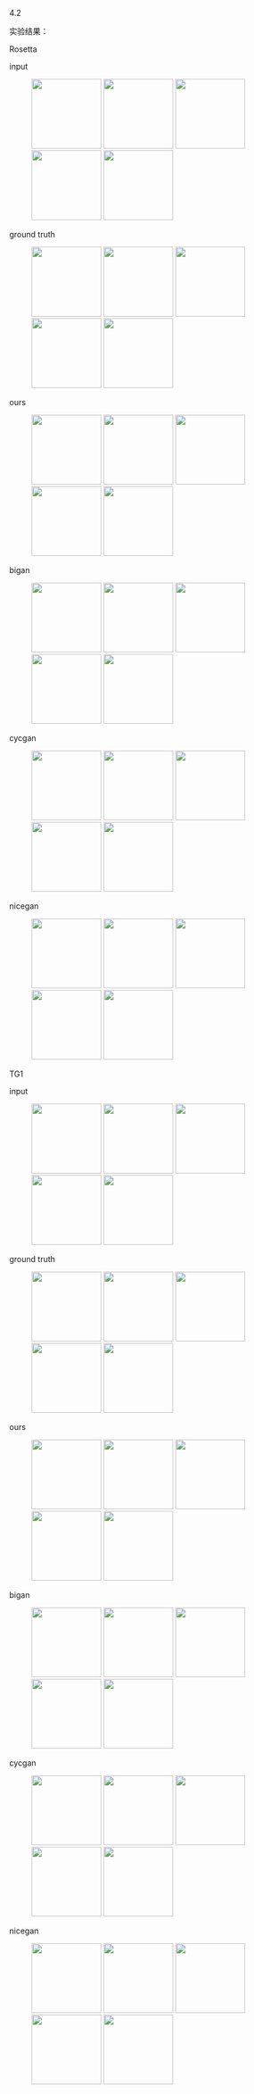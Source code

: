4.2

实验结果：

Rosetta

input

<figure class="third">
    <img src="file:///D:/Research/GanResult/bigan/rose/val/images/input_002_input.png", width=125>
    <img src="file:///D:/Research/GanResult/bigan/rose/val/images/input_004_input.png", width=125>
    <img src="file:///D:/Research/GanResult/bigan/rose/val/images/input_007_input.png", width=125>
     <img src="file:///D:/Research/GanResult/bigan/rose/val/images/input_009_input.png", width=125>
     <img src="file:///D:/Research/GanResult/bigan/rose/val/images/input_010_input.png", width=125>
</figure>

ground truth

<figure class="third">
    <img src="D:/Research/GanResult/bigan/rose/val/images/input_002_ground%20truth.png", width=125>
    <img src="file:///D:/Research/GanResult/bigan/rose/val/images/input_004_ground%20truth.png", width=125>
       <img src="file:///D:/Research/GanResult/bigan/rose/val/images/input_007_ground%20truth.png", width=125>
        <img src="file:///D:/Research/GanResult/bigan/rose/val/images/input_009_ground%20truth.png", width=125>
        <img src="file:///D:/Research/GanResult/bigan/rose/val/images/input_010_ground%20truth.png", width=125>
</figure>

ours

<figure class="third">
    <img src="D:/Research/GanResult/bigan/rose/val/images/input_002_encoded.png", width=125>
    <img src="file:///D:/Research/GanResult/bigan/rose/val/images/input_004_encoded.png", width=125>
        <img src="file:///D:/Research/GanResult/bigan/rose/val/images/input_007_encoded.png", width=125>
        <img src="file:///D:/Research/GanResult/bigan/rose/val/images/input_009_encoded.png", width=125>
        <img src="file:///D:/Research/GanResult/bigan/rose/val/images/input_010_encoded.png", width=125>
</figure>

bigan

<figure class="third">
    <img src="D:/Research/GanResult/cycgan1/rose_0401/B/0001.png", width=125>
    <img src="file:///D:/Research/GanResult//cycgan1/rose_0401/B/0002.png", width=125>
        <img src="file:///D:/Research/GanResult//cycgan1/rose_0401/B/0003.png", width=125>
        <img src="file:///D:/Research/GanResult//cycgan1/rose_0401/B/0004.png", width=125>
        <img src="file:///D:/Research/GanResult//cycgan1/rose_0401/B/0005.png", width=125>
</figure>

cycgan

<figure class="third">
    <img src="D:/Research/GanResult/cycgan2/rose_0401/B/0001.png", width=125>
    <img src="file:///D:/Research/GanResult//cycgan2/rose_0401/B/0002.png", width=125>
        <img src="file:///D:/Research/GanResult//cycgan2/rose_0401/B/0003.png", width=125>
        <img src="file:///D:/Research/GanResult//cycgan2/rose_0401/B/0004.png", width=125>
        <img src="file:///D:/Research/GanResult//cycgan2/rose_0401/B/0005.png", width=125>
</figure>

nicegan

<figure class="third">
    <img src="D:/Research/GanResult/nicegan/tg1/1/outA2B_00010004.jpg", width=125>
    <img src="file:///D:/Research/GanResult/nicegan/tg1/1/outA2B_00010005.jpg", width=125>
        <img src="file:///D:/Research/GanResult/nicegan/tg1/1/outA2B_00010006.jpg", width=125>
        <img src="file:///D:/Research/GanResult/nicegan/tg1/1/outA2B_00010007.jpg", width=125>
        <img src="file:///D:/Research/GanResult/nicegan/tg1/1/outA2B_00020004.jpg", width=125>
</figure>

TG1

input

<figure class="third">
    <img src="file:///D:/Research/GanResult/bigan/tg1/val/images/input_159_input.png", width=125>
    <img src="file:///D:/Research/GanResult/bigan/tg1/val/images/input_158_input.png", width=125>
    <img src="file:///D:/Research/GanResult/bigan/tg1/val/images/input_157_input.png", width=125>
     <img src="file:///D:/Research/GanResult/bigan/tg1/val/images/input_156_input.png", width=125>
     <img src="file:///D:/Research/GanResult/bigan/tg1/val/images/input_155_input.png", width=125>
</figure>

ground truth

<figure class="third">
    <img src="D:/Research/GanResult/bigan/tg1/val/images/input_159_ground%20truth.png", width=125>
    <img src="file:///D:/Research/GanResult/bigan/tg1/val/images/input_158_ground%20truth.png", width=125>
       <img src="file:///D:/Research/GanResult/bigan/tg1/val/images/input_157_ground%20truth.png", width=125>
        <img src="file:///D:/Research/GanResult/bigan/tg1/val/images/input_156_ground%20truth.png", width=125>
        <img src="file:///D:/Research/GanResult/bigan/tg1/val/images/input_155_ground%20truth.png", width=125>
</figure>

ours

<figure class="third">
    <img src="D:/Research/GanResult/bigan/tg1/val/images/input_159_encoded.png", width=125>
    <img src="file:///D:/Research/GanResult/bigan/tg1/val/images/input_158_encoded.png", width=125>
        <img src="file:///D:/Research/GanResult/bigan/tg1/val/images/input_157_encoded.png", width=125>
        <img src="file:///D:/Research/GanResult/bigan/tg1/val/images/input_156_encoded.png", width=125>
        <img src="file:///D:/Research/GanResult/bigan/tg1/val/images/input_155_encoded.png", width=125>
</figure>

bigan

<figure class="third">
    <img src="D:/Research/GanResult/cycgan1/0402/B/0080.png", width=125>
    <img src="file:///D:/Research/GanResult//cycgan1/0402/B/0079.png", width=125>
        <img src="file:///D:/Research/GanResult//cycgan1/0402/B/0078.png", width=125>
        <img src="file:///D:/Research/GanResult//cycgan1/0402/B/0077.png", width=125>
        <img src="file:///D:/Research/GanResult//cycgan1/0402/B/0076.png", width=125>
</figure>

cycgan

<figure class="third">
    <img src="D:/Research/GanResult/cycgan2/0402-1/B/0080.png", width=125>
    <img src="file:///D:/Research/GanResult//cycgan2/0402-1/B/0079.png", width=125>
        <img src="file:///D:/Research/GanResult//cycgan2/0402-1/B/0078.png", width=125>
        <img src="file:///D:/Research/GanResult//cycgan2/0402-1/B/0077.png", width=125>
        <img src="file:///D:/Research/GanResult//cycgan2/0402-1/B/0076.png", width=125>
</figure>

nicegan

<figure class="third">
    <img src="D:/Research/GanResult/nicegan/tg1/1/outA2B_00010004.jpg", width=125>
    <img src="file:///D:/Research/GanResult/nicegan/tg1/1/outA2B_00010005.jpg", width=125>
        <img src="file:///D:/Research/GanResult/nicegan/tg1/1/outA2B_00010006.jpg", width=125>
        <img src="file:///D:/Research/GanResult/nicegan/tg1/1/outA2B_00010007.jpg", width=125>
        <img src="file:///D:/Research/GanResult/nicegan/tg1/1/outA2B_00020004.jpg", width=125>
</figure>



